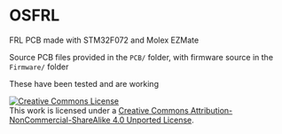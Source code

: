 # OSFRL

FRL PCB made with STM32F072 and Molex EZMate

Source PCB files provided in the `PCB/` folder, with firmware source in the `Firmware/` folder

These have been tested and are working


<a rel="license" href="http://creativecommons.org/licenses/by-nc-sa/4.0/"><img alt="Creative Commons License" style="border-width:0" src="https://i.creativecommons.org/l/by-nc-sa/4.0/88x31.png" /></a><br />This work is licensed under a <a rel="license" href="http://creativecommons.org/licenses/by-nc-sa/4.0/">Creative Commons Attribution-NonCommercial-ShareAlike 4.0 Unported License</a>.

